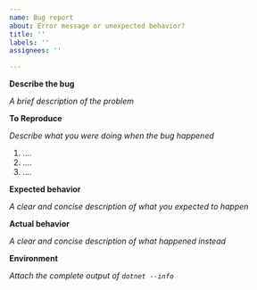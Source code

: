 ```yaml
---
name: Bug report
about: Error message or unexpected behavior?
title: ''
labels: ''
assignees: ''

---
```


**Describe the bug**

_A brief description of the problem_


**To Reproduce**

_Describe what you were doing when the bug happened_

1. ....
2. ....
3. ....


**Expected behavior**

_A clear and concise description of what you expected to happen_


**Actual behavior**

_A clear and concise description of what happened instead_


**Environment**

_Attach the complete output of `dotnet --info`_
